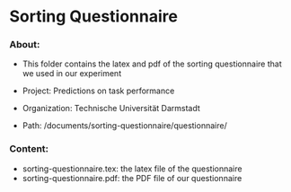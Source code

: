 # Sorting Questionnaire

### About:
- This folder contains the latex and pdf of the sorting questionnaire that we
used in our experiment


- Project: Predictions on task performance
- Organization: Technische Universität Darmstadt
- Path: /documents/sorting-questionnaire/questionnaire/

### Content:
- sorting-questionnaire.tex: the latex file of the questionnaire
- sorting-questionnaire.pdf: the PDF file of our questionnaire
